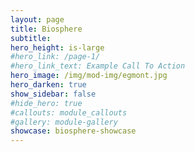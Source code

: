 ```yaml
---
layout: page
title: Biosphere
subtitle: 
hero_height: is-large
#hero_link: /page-1/
#hero_link_text: Example Call To Action
hero_image: /img/mod-img/egmont.jpg
hero_darken: true
show_sidebar: false
#hide_hero: true
#callouts: module_callouts
#gallery: module-gallery
showcase: biosphere-showcase
---
```

